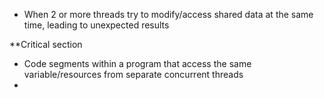 - When 2 or more threads try to modify/access shared data at the same time, leading to unexpected results

**Critical section
- Code segments within a program that access the same variable/resources from separate concurrent threads
- 